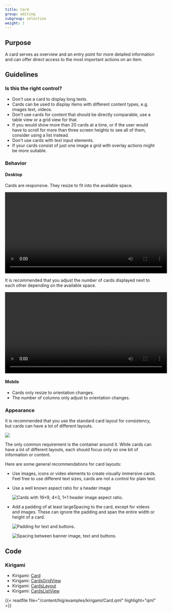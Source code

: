 ```yaml
---
title: Card
group: editing
subgroup: selection
weight: 1
---
```


Purpose
-------

A card serves as overview and an entry point for more detailed
information and can offer direct access to the most important actions on
an item.

Guidelines
----------

### Is this the right control?

-   Don't use a card to display long texts.
-   Cards can be used to display items with different content types,
    e.g. images text, videos.
-   Don't use cards for content that should be directly comparable, use
    a table view or a grid view for that.
-   If you would show more than 20 cards at a time, or if the user would
    have to scroll for more than three screen heights to see all of
    them, consider using a list instead.
-   Don't use cards with text input elements.
-   If your cards consist of just one image a grid with overlay actions
    might be more suitable.

### Behavior

#### Desktop

Cards are responsive. They resize to fit into the available space.

<video autoplay controls 
   src="https://cdn.kde.org/hig/video/20201125/CardLayout1.webm" loop="true" 
   playsinline="true" width="536" onended="this.play()" class="border"></video>


It is recommended that you adjust the number of cards displayed next to
each other depending on the available space.

<video autoplay controls 
   src="https://cdn.kde.org/hig/video/20201125/CardLayout2.webm" loop="true" 
   playsinline="true" width="536" onended="this.play()" class="border"></video>

#### Mobile

-   Cards only resize to orientation changes.
-   The number of columns only adjust to orientation changes.

### Appearance

It is recommended that you use the standard card layout for consistency,
but cards can have a lot of different layouts.

![](/hig/Card6.png)

The only common requirement is the container around it. While cards can
have a lot of different layouts, each should focus only on one bit of
information or content.

Here are some general recommendations for card layouts:

-   Use images, icons or video elements to create visually immersive
    cards. Feel free to use different text sizes, cards are not a
    control for plain text.

-   Use a well known aspect ratio for a header image

    ![Cards with 16×9, 4×3, 1×1 header image aspect
    ratio.](/hig/Card5.png)

-   Add a padding of at least largeSpacing to the card, except for
    videos and images. These can ignore the padding and span the entire
    width or height of a card.

    ![Padding for text and buttons.](/hig/Card2.png)

    ![Spacing between banner image, text and buttons.](/hig/Card7.png)

Code
----

### Kirigami

- Kirigami: [Card](docs:kirigami2;Card)
- Kirigami: [CardsGridView](docs:kirigami2;CardsGridView)
- Kirigami: [CardsLayout](docs:kirigami2;CardsLayout)
- Kirigami: [CardsListView](docs:kirigami2;CardsListView)

{{< readfile file="/content/hig/examples/kirigami/Card.qml" highlight="qml" >}}
